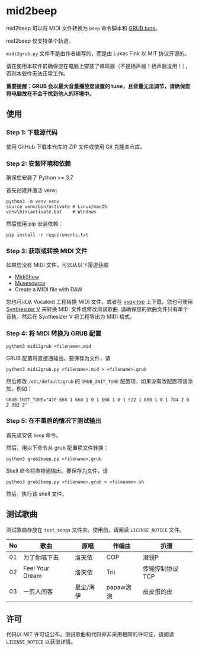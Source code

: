 # mid2beep

mid2beep 可以将 MIDI 文件转换为 `beep` 命令脚本和 [GRUB tune](https://www.gnu.org/software/grub/manual/grub/html_node/play.html)。

mid2beep 仅支持单个轨道。

`midi2grub.py` 文件不是由作者编写的，而是由 Lukas Fink 以 MIT 协议开源的。

请在使用本软件前确保您在电脑上安装了蜂鸣器（不是扬声器！扬声器没用！），否则本软件无法正常工作。

**重要提醒：GRUB 会以最大音量播放您设置的 tune，且音量无法调节，请确保您将电脑放在不会干扰到他人的环境中。**

## 使用
### Step 1: 下载源代码
使用 GitHub 下载本仓库的 ZIP 文件或使用 Git 克隆本仓库。

### Step 2: 安装环境和依赖
确保您安装了 Python >= 3.7

首先创建并激活 venv:
```shell
python3 -m venv venv
source venv/bin/activate # Linux/macOS
venv\bin\activate.bat    # Windows
```

然后使用 pip 安装依赖：
```shell
pip install -r requirements.txt
```

### Step 3: 获取或转换 MIDI 文件
如果您没有 MIDI 文件，可以从以下渠道获取
 - [MidiShow](https://www.midishow.com/)
 - [Musesource](https://musescore.org/)
 - Create a MIDI file with DAW

您也可以从 Vocaloid 工程转换 MIDI 文件，或者在 [vsqx.top](https://www.vsqx.top) 上下载。您也可使用 [Synthesizer V](https://dreamtonics.com/en/synthesizerv/) 来转换 MIDI 文件或修改测试歌曲. 请确保您的歌曲文件只有单个音轨，然后在 Synthesizer V 将工程导出为 MIDI 格式。

### Step 4: 将 MIDI 转换为 GRUB 配置
```shell
python3 midi2grub <filename>.mid
```

GRUB 配置将直接通输出。要保存为文件，请
```shell
python3 midi2grub.py <filename>.mid > <filename>.grub
```

然后修改 `/etc/default/grub` 的 `GRUB_INIT_TUNE` 配置项，如果没有改配置项请添加。例如：
```
GRUB_INIT_TUNE="410 668 1 668 1 0 1 668 1 0 1 522 1 668 1 0 1 784 2 0 2 392 2"
```

### Step 5: 在不重启的情况下测试输出
首先请安装 `beep` 命令。

然后，用以下命令从 grub 配置项文件转换：
```shell
python3 grub2beep.py <filename>.grub
```

Shell 命令将直接通输出。要保存为文件，请
```shell
python3 grub2beep.py <filename>.grub > <filename>.sh
```

然后，执行该 shell 文件。

## 测试歌曲
测试歌曲存放在 `test_songs` 文件夹。使用前，请阅读 `LICENSE_NOTICE` 文件。

No|歌曲           |原唱              |作编曲            |扒谱
--|---------------|-----------------|-----------------|------------
01|为了你唱下去     |洛天依            |COP              |澄镜P
02|Feel Your Dream|洛天依            |Trii             |传输控制协议TCP
03|一剪人间客       |星尘/海伊         |papaw泡泡         |皮皮蛋的皮

## 许可
代码以 MIT 许可证公布。测试歌曲和代码并非采用相同的许可证，请阅读 `LICENSE_NOTICE` 以获取详情。
